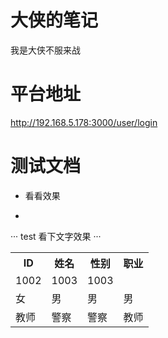 # 大侠的笔记
我是大侠不服来战
# 平台地址
http://192.168.5.178:3000/user/login
# 测试文档
+ 看看效果
-
···
test 
看下文字效果 
···
<table data-hy-role="doctbl">
  <tr>
      <th>ID</th>
      <th>姓名</th>
      <th>性别</th>
      <th>职业</th>
  </tr>
  <tr>
      <td1001</td>
      <td>1002</td>
      <td>1003</td>
      <td>1003</td>
    
  </tr>
  <tr>
      <td>女</td>
      <td>男</td>
      <td>男</td>
      <td>男</td>
  </tr>
    <tr>
      <td>教师</td>
      <td>警察</td>
      <td>警察</td>
      <td>教师</td>
  </tr>
  
</table>
